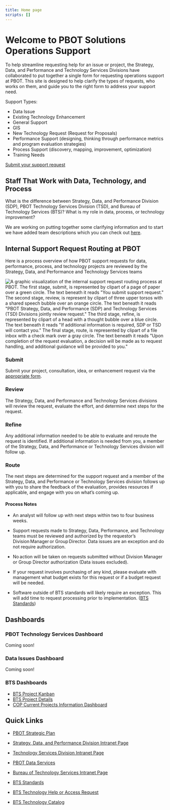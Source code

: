 ```yaml
---
title: Home page
scripts: []
---
```


# Welcome to PBOT Solutions Operations Support

To help streamline requesting help for an issue or project, the Strategy, Data, and Performance and Technology Services Divisions have collaborated to put together a single form for requesting operations support at PBOT. This site is designed to help clarify the types of requests, who works on them, and guide you to the right form to address your support need.

Support Types:

- Data Issue
- Existing Technology Enhancement
- General Support
- GIS
- New Technology Request (Request for Proposals)
- Performance Support (designing, thinking through performance metrics and program evaluation strategies)
- Process Support (discovery, mapping, improvement, optimization)
- Training Needs

[Submit your support request](./requests)

## Staff That Work with Data, Technology, and Process 

What is the difference between Strategy, Data, and Performance Division (SDP), PBOT Technology Services Division (TSD), and Bureau of Technology Services (BTS)? What is my role in data, process, or technology improvement?

We are working on putting together some clarifying information and to start we have added team descriptions which you can check out [here](./team).

## Internal Support Request Routing at PBOT

Here is a process overview of how PBOT support requests for data, performance, process, and technology projects are reviewed by the Strategy, Data, and Performance and Technology Services teams

![A graphic visualization of the internal support request routing process at PBOT. The first stage, submit, is represented by clipart of a page of paper over a green circle. The text beneath it reads "You submit support request." The second stage, review, is represent by clipart of three upper torsos with a shared speech bubble over an orange circle. The text beneath it reads "PBOT Strategy, Data, and Performance (SDP) and Technology Services (TSD) Divisions jointly review request." The third stage, refine, is represented by clipart of a head with a thought bubble over a blue circle. The text beneath it reads "If additional information is required, SDP or TSD will contact you." The final stage, route, is represented by clipart of a file inbox with a check mark over a gray circle. The text beneath it reads "Upon completion of the request evaluation, a decision will be made as to request handling, and additional guidance will be provided to you."](/img/timeline.png 'PBOT Solutions Operations Support requet timeline')

### Submit

Submit your project, consultation, idea, or enhancement request via the [appropriate form](./requests).

### Review

The Strategy, Data, and Performance and Technology Services divisions will review the request, evaluate the effort, and determine next steps for the request.

### Refine

Any additional information needed to be able to evaluate and reroute the request is identified. If additional information is needed from you, a member of the Strategy, Data, and Performance or Technology Services division will follow up.

### Route

The next steps are determined for the support request and a member of the Strategy, Data, and Performance or Technology Services division follows up with you to share the feedback of the evaluation, provides resources if applicable, and engage with you on what’s coming up.

#### Process Notes

- An analyst will follow up with next steps within two to four business weeks.

- Support requests made to Strategy, Data, Performance, and Technology teams must be reviewed and authorized by the requestor’s Division Manager or Group Director. Data issues are an exception and do not require authorization.

- No action will be taken on requests submitted without Division Manager or Group Director authorization (Data issues excluded).

- If your request involves purchasing of any kind, please evaluate with management what budget exists for this request or if a budget request will be needed.

- Software outside of BTS standards will likely require an exception. This will add time to request processing prior to implementation. ([BTS Standards](https://www.portland.gov/omf/bts/org-and-principles/standards-and-strategies))

## Dashboards

### PBOT Technology Services Dashboard

Coming soon!

### Data Issues Dashboard

Coming soon!

### BTS Dashboards

- [BTS Project Kanban](https://portland.ppmpro.com/dashboard/uceNOUMTzRGTOJjhlqcI)
- [BTS Project Details](https://portland.ppmpro.com/dashboard/NruspJxYYcfervGzBGcD)
- [COP Current Projects Information Dashboard](https://portland.ppmpro.com/dashboard/GyqElKZbvmUKVicAinLR)

## Quick Links

- [PBOT Strategic Plan](https://employees.portland.gov/pbot/leadership-and-organizational-charts/pbot-strategic-plan)

- [Strategy, Data, and Performance Division Intranet Page](https://employees.portland.gov/pbot/strategy-data-and-performance)

- [Technology Services Division Intranet Page](https://employees.portland.gov/pbot/technology-resources)

- [PBOT Data Services](https://employees.portland.gov/pbot/strategy-data-and-performance/data-services)

- [Bureau of Technology Services Intranet Page](https://employees.portland.gov/technology)

- [BTS Standards](https://www.portland.gov/omf/bts/org-and-principles/standards-and-strategies)

- [BTS Technology Help or Access Request](https://portland.service-now.com/sp)

- [BTS Technology Catalog](https://employees.portland.gov/technology/catalog)
